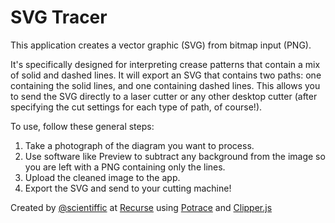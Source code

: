 SVG Tracer
=================

This application creates a vector graphic (SVG) from bitmap input (PNG).  

It's specifically designed for interpreting crease patterns that contain a mix of solid and dashed lines.  It will export an SVG that contains two paths: one containing the solid lines, and one containing dashed lines.  This allows you to send the SVG directly to a laser cutter or any other desktop cutter (after specifying the cut settings for each type of path, of course!).

To use, follow these general steps:

1. Take a photograph of the diagram you want to process.
2. Use software like Preview to subtract any background from the image so you are left with a PNG containing only the lines.
3. Upload the cleaned image to the app.
4. Export the SVG and send to your cutting machine!

Created by [@scientiffic](https://twitter.com/scientiffic) at [Recurse](https://www.recurse.com/) using [Potrace](http://potrace.sourceforge.net/) and [Clipper.js](https://sourceforge.net/p/jsclipper/wiki/Home%206/)



